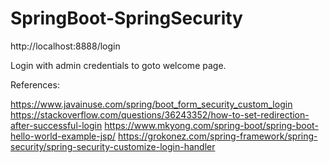 # SpringBoot-SpringSecurity

http://localhost:8888/login

Login with admin credentials to goto welcome page.

References:

https://www.javainuse.com/spring/boot_form_security_custom_login
https://stackoverflow.com/questions/36243352/how-to-set-redirection-after-successful-login
https://www.mkyong.com/spring-boot/spring-boot-hello-world-example-jsp/
https://grokonez.com/spring-framework/spring-security/spring-security-customize-login-handler
